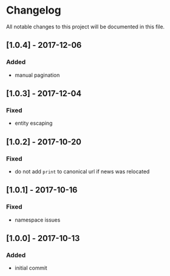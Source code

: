 # Changelog
All notable changes to this project will be documented in this file.

## [1.0.4] - 2017-12-06

### Added
- manual pagination

## [1.0.3] - 2017-12-04

### Fixed
- entity escaping

## [1.0.2] - 2017-10-20

### Fixed
- do not add `print` to canonical url if news was relocated

## [1.0.1] - 2017-10-16

### Fixed
- namespace issues

## [1.0.0] - 2017-10-13

### Added
- initial commit
